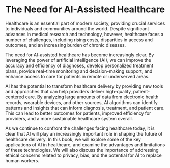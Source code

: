 The Need for AI-Assisted Healthcare
=================================================

Healthcare is an essential part of modern society, providing crucial services to individuals and communities around the world. Despite significant advances in medical research and technology, however, healthcare faces a number of challenges, including rising costs, disparities in access and outcomes, and an increasing burden of chronic diseases.

The need for AI-assisted healthcare has become increasingly clear. By leveraging the power of artificial intelligence (AI), we can improve the accuracy and efficiency of diagnoses, develop personalized treatment plans, provide real-time monitoring and decision-making support, and enhance access to care for patients in remote or underserved areas.

AI has the potential to transform healthcare delivery by providing new tools and approaches that can help providers deliver high-quality, patient-centered care. By analyzing large amounts of data from electronic health records, wearable devices, and other sources, AI algorithms can identify patterns and insights that can inform diagnosis, treatment, and patient care. This can lead to better outcomes for patients, improved efficiency for providers, and a more sustainable healthcare system overall.

As we continue to confront the challenges facing healthcare today, it is clear that AI will play an increasingly important role in shaping the future of healthcare delivery. In this book, we will explore some of the key applications of AI in healthcare, and examine the advantages and limitations of these technologies. We will also discuss the importance of addressing ethical concerns related to privacy, bias, and the potential for AI to replace human workers.
